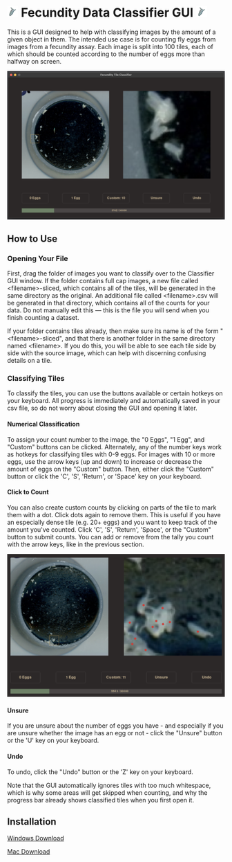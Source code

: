 # ![egg icon](https://github.com/aldenblack/Classifier-GUI/blob/main/egg_icon.png?raw=true) Fecundity Data Classifier GUI ![egg icon](https://github.com/aldenblack/Classifier-GUI/blob/main/egg_icon.png?raw=true)

This is a GUI designed to help with classifying images by the amount of a given object in them. The intended use case is for counting fly eggs from images from a fecundity assay. Each image is split into 100 tiles, each of which should be counted according to the number of eggs more than halfway on screen. 

![classifier interface](https://github.com/aldenblack/Classifier-GUI/blob/main/Classifier-GUI-screenshot.png?raw=true)

## How to Use

### Opening Your File

First, drag the folder of images you want to classify over to the Classifier GUI window. If the folder contains full cap images, a new file called 
\<filename>-sliced, which contains all of the tiles, will be generated in the same directory as the original. An additional file called \<filename>.csv will be generated in that directory, which contains all of the counts for your data. Do not manually edit this — this is the file you will send when you finish counting a dataset. 

If your folder contains tiles already, then make sure its name is of the form "\<filename>-sliced", and that there is another folder in the same directory named \<filename>. If you do this, you will be able to see each tile side by side with the source image, which can help with discerning confusing details on a tile.

### Classifying Tiles

To classify the tiles, you can use the buttons available or certain hotkeys on your keyboard. All progress is immediately and automatically saved in your csv file, so do not worry about closing the GUI and opening it later.

#### Numerical Classification

To assign your count number to the image, the "0 Eggs", "1 Egg", and "Custom" buttons can be clicked. Alternately, any of the number keys work as hotkeys for classifying tiles with 0-9 eggs. For images with 10 or more eggs, use the arrow keys (up and down) to increase or decrease the amount of eggs on the "Custom" button. Then, either click the "Custom" button or click the 'C', 'S', 'Return', or 'Space' key on your keyboard.

#### Click to Count

You can also create custom counts by clicking on parts of the tile to mark them with a dot. Click dots again to remove them. This is useful if you have an especially dense tile (e.g. 20+ eggs) and you want to keep track of the amount you've counted. Click 'C', 'S', 'Return', 'Space', or the "Custom" button to submit counts. You can add or remove from the tally you count with the arrow keys, like in the previous section. 

![dense cluster](https://github.com/aldenblack/Classifier-GUI/blob/main/Classifier-GUI-cluster.png?raw=true)


#### Unsure

If you are unsure about the number of eggs you have - and especially if you are unsure whether the image has an egg or not - click the "Unsure" button or the 'U' key on your keyboard. 

#### Undo

To undo, click the "Undo" button or the 'Z' key on your keyboard. 

Note that the GUI automatically ignores tiles with too much whitespace, which is why some areas will get skipped when counting, and why the progress bar already shows classified tiles when you first open it.

## Installation

[Windows Download](https://github.com/aldenblack/Classifier-GUI/releases/download/v1.1.0/classifier_gui_windows_v1.1.0.zip) 

[Mac Download](https://github.com/aldenblack/Classifier-GUI/releases/download/v1.1.0/classifier_gui_mac_v1.1.0.zip)
